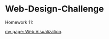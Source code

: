 # Web-Design-Challenge
Homework 11: 

<a href="WebVisualization/index.html">
  
  my page: [Web Visualization]("https://newton1021.github.io/Web-Design-Challenge/WebVisualization/).
